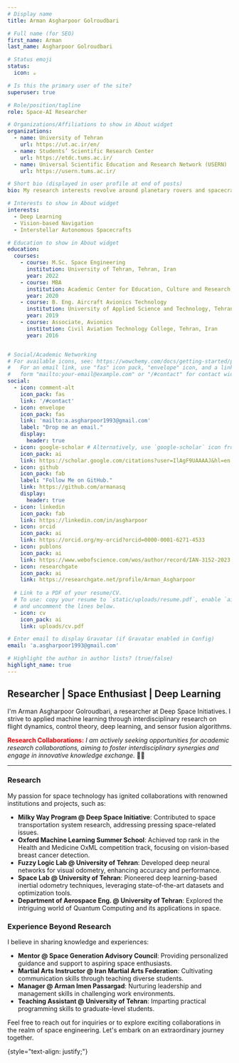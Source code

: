```yaml
---
# Display name
title: Arman Asgharpoor Golroudbari

# Full name (for SEO)
first_name: Arman
last_name: Asgharpoor Golroudbari

# Status emoji
status:
  icon: ☕️

# Is this the primary user of the site?
superuser: true

# Role/position/tagline
role: Space-AI Researcher

# Organizations/Affiliations to show in About widget
organizations:
  - name: University of Tehran
    url: https://ut.ac.ir/en/
  - name: Students’ Scientific Research Center
    url: https://etdc.tums.ac.ir/
  - name: Universal Scientific Education and Research Network (USERN)
    url: https://usern.tums.ac.ir/

# Short bio (displayed in user profile at end of posts)
bio: My research interests revolve around planetary rovers and spacecraft vision-based navigation.

# Interests to show in About widget
interests:
  - Deep Learning
  - Vision-based Navigation
  - Interstellar Autonomous Spacecrafts

# Education to show in About widget
education:
  courses:
    - course: M.Sc. Space Engineering
      institution: University of Tehran, Tehran, Iran
      year: 2022
    - course: MBA
      institution: Academic Center for Education, Culture and Research, Tehran, Iran
      year: 2020
    - course: B. Eng. Aircraft Avionics Technology
      institution: University of Applied Science and Technology, Tehran, Iran
      year: 2019
    - course: Associate, Avionics
      institution: Civil Aviation Technology College, Tehran, Iran
      year: 2016


# Social/Academic Networking
# For available icons, see: https://wowchemy.com/docs/getting-started/page-builder/#icons
#   For an email link, use "fas" icon pack, "envelope" icon, and a link in the
#   form "mailto:your-email@example.com" or "/#contact" for contact widget.
social:
  - icon: comment-alt
    icon_pack: fas
    link: '/#contact'
  - icon: envelope
    icon_pack: fas
    link: 'mailto:a.asgharpoor1993@gmail.com'
    label: "Drop me an email."
    display:
      header: true
  - icon: google-scholar # Alternatively, use `google-scholar` icon from `ai` icon pack
    icon_pack: ai
    link: https://scholar.google.com/citations?user=IlAgF9UAAAAJ&hl=en
  - icon: github
    icon_pack: fab
    label: "Follow Me on GitHub."
    link: https://github.com/armanasq
    display:
      header: true
  - icon: linkedin
    icon_pack: fab
    link: https://linkedin.com/in/asgharpoor
  - icon: orcid 
    icon_pack: ai
    link: https://orcid.org/my-orcid?orcid=0000-0001-6271-4533
  - icon: publons 
    icon_pack: ai
    link: https://www.webofscience.com/wos/author/record/IAN-3152-2023
  - icon: researchgate 
    icon_pack: ai
    link: https://researchgate.net/profile/Arman_Asgharpoor
  
  # Link to a PDF of your resume/CV.
  # To use: copy your resume to `static/uploads/resume.pdf`, enable `ai` icons in `params.yaml`,
  # and uncomment the lines below.
  - icon: cv
    icon_pack: ai
    link: uploads/cv.pdf

# Enter email to display Gravatar (if Gravatar enabled in Config)
email: 'a.asgharpoor1993@gmail.com'

# Highlight the author in author lists? (true/false)
highlight_name: true
---
```

## Researcher | Space Enthusiast | Deep Learning

I'm Arman Asgharpoor Golroudbari, a researcher at Deep Space Initiatives. I strive to applied machine learning through interdisciplinary research on flight dynamics, control theory, deep learning, and sensor fusion algorithms.


<span style="color:red;">**Research Collaborations:**
</span>
*I am actively seeking opportunities for academic research collaborations, aiming to foster interdisciplinary synergies and engage in innovative knowledge exchange.* 🤝💡

---

### Research 
My passion for space technology has ignited collaborations with renowned institutions and projects, such as:
- **Milky Way Program @ Deep Space Initiative**: Contributed to space transportation system research, addressing pressing space-related issues.
- **Oxford Machine Learning Summer School**: Achieved top rank in the Health and Medicine OxML competition track, focusing on vision-based breast cancer detection.
- **Fuzzy Logic Lab @ University of Tehran**: Developed deep neural networks for visual odometry, enhancing accuracy and performance.
- **Space Lab @ University of Tehran**: Pioneered deep learning-based inertial odometry techniques, leveraging state-of-the-art datasets and optimization tools.
- **Department of Aerospace Eng. @ University of Tehran**: Explored the intriguing world of Quantum Computing and its applications in space.

### Experience Beyond Research
I believe in sharing knowledge and experiences:
- **Mentor @ Space Generation Advisory Council**: Providing personalized guidance and support to aspiring space enthusiasts.
- **Martial Arts Instructor @ Iran Martial Arts Federation**: Cultivating communication skills through teaching diverse students.
- **Manager @ Arman Imen Passargad**: Nurturing leadership and management skills in challenging work environments.
- **Teaching Assistant @ University of Tehran**: Imparting practical programming skills to graduate-level students.

Feel free to reach out for inquiries or to explore exciting collaborations in the realm of space engineering. Let's embark on an extraordinary journey together.



{style="text-align: justify;"}
